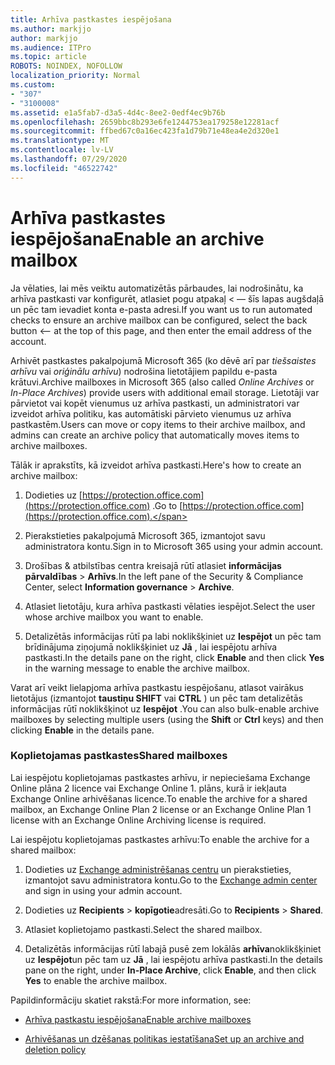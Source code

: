 ```yaml
---
title: Arhīva pastkastes iespējošana
ms.author: markjjo
author: markjjo
ms.audience: ITPro
ms.topic: article
ROBOTS: NOINDEX, NOFOLLOW
localization_priority: Normal
ms.custom:
- "307"
- "3100008"
ms.assetid: e1a5fab7-d3a5-4d4c-8ee2-0edf4ec9b76b
ms.openlocfilehash: 2659bbc8b293e6fe1244753ea179258e12281acf
ms.sourcegitcommit: ffbed67c0a16ec423fa1d79b71e48ea4e2d320e1
ms.translationtype: MT
ms.contentlocale: lv-LV
ms.lasthandoff: 07/29/2020
ms.locfileid: "46522742"
---
```

# <a name="enable-an-archive-mailbox"></a><span data-ttu-id="20f41-102">Arhīva pastkastes iespējošana</span><span class="sxs-lookup"><span data-stu-id="20f41-102">Enable an archive mailbox</span></span>

<span data-ttu-id="20f41-103">Ja vēlaties, lai mēs veiktu automatizētās pārbaudes, lai nodrošinātu, ka arhīva pastkasti var konfigurēt, atlasiet pogu atpakaļ < — šīs lapas augšdaļā un pēc tam ievadiet konta e-pasta adresi.</span><span class="sxs-lookup"><span data-stu-id="20f41-103">If you want us to run automated checks to ensure an archive mailbox can be configured, select the back button <-- at the top of this page, and then enter the email address of the account.</span></span>

<span data-ttu-id="20f41-104">Arhivēt pastkastes pakalpojumā Microsoft 365 (ko dēvē arī par *tiešsaistes arhīvu* vai *oriģinālu arhīvu*) nodrošina lietotājiem papildu e-pasta krātuvi.</span><span class="sxs-lookup"><span data-stu-id="20f41-104">Archive mailboxes in Microsoft 365 (also called *Online Archives* or *In-Place Archives*) provide users with additional email storage.</span></span> <span data-ttu-id="20f41-105">Lietotāji var pārvietot vai kopēt vienumus uz arhīva pastkasti, un administratori var izveidot arhīva politiku, kas automātiski pārvieto vienumus uz arhīva pastkastēm.</span><span class="sxs-lookup"><span data-stu-id="20f41-105">Users can move or copy items to their archive mailbox, and admins can create an archive policy that automatically moves items to archive mailboxes.</span></span>
  
<span data-ttu-id="20f41-106">Tālāk ir aprakstīts, kā izveidot arhīva pastkasti.</span><span class="sxs-lookup"><span data-stu-id="20f41-106">Here's how to create an archive mailbox:</span></span>
  
1. <span data-ttu-id="20f41-107">Dodieties uz [https://protection.office.com](https://protection.office.com) .</span><span class="sxs-lookup"><span data-stu-id="20f41-107">Go to [https://protection.office.com](https://protection.office.com).</span></span>

2. <span data-ttu-id="20f41-108">Pierakstieties pakalpojumā Microsoft 365, izmantojot savu administratora kontu.</span><span class="sxs-lookup"><span data-stu-id="20f41-108">Sign in to Microsoft 365 using your admin account.</span></span>

3. <span data-ttu-id="20f41-109">Drošības &amp; atbilstības centra kreisajā rūtī atlasiet **informācijas pārvaldības** \> **Arhīvs**.</span><span class="sxs-lookup"><span data-stu-id="20f41-109">In the left pane of the Security &amp; Compliance Center, select **Information governance** \> **Archive**.</span></span>

4. <span data-ttu-id="20f41-110">Atlasiet lietotāju, kura arhīva pastkasti vēlaties iespējot.</span><span class="sxs-lookup"><span data-stu-id="20f41-110">Select the user whose archive mailbox you want to enable.</span></span>

5. <span data-ttu-id="20f41-111">Detalizētās informācijas rūtī pa labi noklikšķiniet uz **Iespējot** un pēc tam brīdinājuma ziņojumā noklikšķiniet uz **Jā** , lai iespējotu arhīva pastkasti.</span><span class="sxs-lookup"><span data-stu-id="20f41-111">In the details pane on the right, click **Enable** and then click **Yes** in the warning message to enable the archive mailbox.</span></span>

<span data-ttu-id="20f41-112">Varat arī veikt lielapjoma arhīva pastkastu iespējošanu, atlasot vairākus lietotājus (izmantojot **taustiņu SHIFT** vai **CTRL** ) un pēc tam detalizētās informācijas rūtī noklikšķinot uz **Iespējot** .</span><span class="sxs-lookup"><span data-stu-id="20f41-112">You can also bulk-enable archive mailboxes by selecting multiple users (using the **Shift** or **Ctrl** keys) and then clicking **Enable** in the details pane.</span></span>
  
### <a name="shared-mailboxes"></a><span data-ttu-id="20f41-113">Koplietojamas pastkastes</span><span class="sxs-lookup"><span data-stu-id="20f41-113">Shared mailboxes</span></span>

<span data-ttu-id="20f41-114">Lai iespējotu koplietojamas pastkastes arhīvu, ir nepieciešama Exchange Online plāna 2 licence vai Exchange Online 1. plāns, kurā ir iekļauta Exchange Online arhivēšanas licence.</span><span class="sxs-lookup"><span data-stu-id="20f41-114">To enable the archive for a shared mailbox, an Exchange Online Plan 2 license or an Exchange Online Plan 1 license with an Exchange Online Archiving license is required.</span></span>  

<span data-ttu-id="20f41-115">Lai iespējotu koplietojamas pastkastes arhīvu:</span><span class="sxs-lookup"><span data-stu-id="20f41-115">To enable the archive for a shared mailbox:</span></span>

1. <span data-ttu-id="20f41-116">Dodieties uz [Exchange administrēšanas centru](https://outlook.office365.com/ecp) un pierakstieties, izmantojot savu administratora kontu.</span><span class="sxs-lookup"><span data-stu-id="20f41-116">Go to the [Exchange admin center](https://outlook.office365.com/ecp) and sign in using your admin account.</span></span>

2. <span data-ttu-id="20f41-117">Dodieties uz **Recipients**  >  **kopīgotie**adresāti.</span><span class="sxs-lookup"><span data-stu-id="20f41-117">Go to **Recipients** > **Shared**.</span></span>

3. <span data-ttu-id="20f41-118">Atlasiet koplietojamo pastkasti.</span><span class="sxs-lookup"><span data-stu-id="20f41-118">Select the shared mailbox.</span></span>

4. <span data-ttu-id="20f41-119">Detalizētās informācijas rūtī labajā pusē zem lokālās **arhīva**noklikšķiniet uz **Iespējot**un pēc tam uz **Jā** , lai iespējotu arhīva pastkasti.</span><span class="sxs-lookup"><span data-stu-id="20f41-119">In the details pane on the right, under **In-Place Archive**, click **Enable**, and then click **Yes** to enable the archive mailbox.</span></span>

<span data-ttu-id="20f41-120">Papildinformāciju skatiet rakstā:</span><span class="sxs-lookup"><span data-stu-id="20f41-120">For more information, see:</span></span>
  
- [<span data-ttu-id="20f41-121">Arhīva pastkastu iespējošana</span><span class="sxs-lookup"><span data-stu-id="20f41-121">Enable archive mailboxes</span></span>](https://docs.microsoft.com/microsoft-365/compliance/enable-archive-mailboxes)

- [<span data-ttu-id="20f41-122">Arhivēšanas un dzēšanas politikas iestatīšana</span><span class="sxs-lookup"><span data-stu-id="20f41-122">Set up an archive and deletion policy</span></span>](https://docs.microsoft.com//office365/securitycompliance/set-up-an-archive-and-deletion-policy-for-mailboxes)

